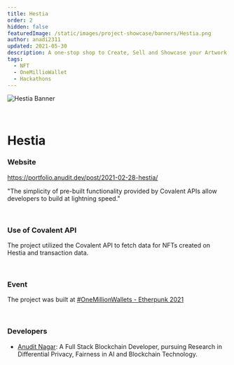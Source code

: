 ```yaml
---
title: Hestia
order: 2
hidden: false
featuredImage: /static/images/project-showcase/banners/Hestia.png
author: anadi2311
updated: 2021-05-30
description: A one-stop shop to Create, Sell and Showcase your Artwork aiming to democratize the control and pricing of assets via Harberger Taxes
tags:
  - NFT
  - OneMillioWallet
  - Hackathons
---
```


![Hestia Banner](/static/images/project-showcase/banners/Hestia.png)

&nbsp;
# Hestia

### Website
https://portfolio.anudit.dev/post/2021-02-28-hestia/

<Aside>

"The simplicity of pre-built functionality provided by Covalent APIs allow developers to build at lightning speed."

</Aside>

&nbsp;
### Use of Covalent API
The project utilized the Covalent API to fetch data for NFTs created on Hestia and transaction data.

&nbsp;
### Event
The project was built at [#OneMillionWallets - Etherpunk 2021](https://www.covalenthq.com/blog/etherpunk-winners-announcement/)

&nbsp;
### Developers

- [Anudit Nagar](https://anudit.dev/): A Full Stack Blockchain Developer, pursuing Research in Differential Privacy, Fairness in AI and Blockchain Technology.

